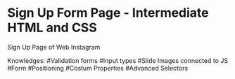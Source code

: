 # Sign Up Form Page - Intermediate HTML and CSS
Sign Up Page of Web Instagram 



Knowledges:
#Validation forms
#Input types
#Slide Images connected to JS
#Form
#Positioning
#Costum Properties
#Advanced Selectors
